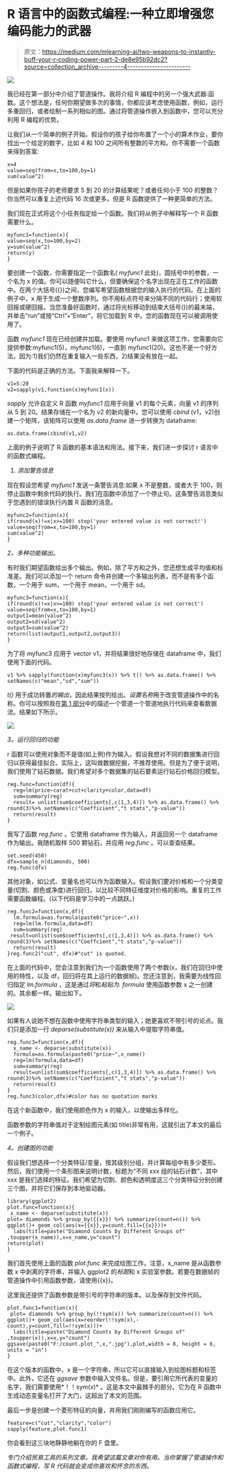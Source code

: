 # R 语言中的函数式编程:一种立即增强您编码能力的武器

> 原文：<https://medium.com/mlearning-ai/two-weapons-to-instantly-buff-your-r-coding-power-part-2-de8e95b92dc2?source=collection_archive---------4----------------------->

![](img/c6d76558cbc93abb2e3d2c5a23c35efa.png)

我已经在第一部分中介绍了管道操作。我将介绍 R 编程中的另一个强大武器:函数。这个想法是，任何你期望做多次的事情，你都应该考虑使用函数，例如，运行多重回归，或者绘制一系列相似的图。通过将管道操作嵌入到函数中，您可以充分利用 R 编程的优势。

让我们从一个简单的例子开始。假设你的孩子给你布置了一个小的算术作业，要你找出一个给定的数字，比如 4 和 100 之间所有整数的平方和。你不需要一个函数来得到答案:

```
x=4
value=seq(from=x,to=100,by=1)
sum(value^2)
```

但是如果你孩子的老师要求 5 到 20 的计算结果呢？或者任何小于 100 的整数？你当然可以重复上述代码 16 次或更多。但是 R 函数提供了一种更简单的方法。

我们现在正式将这个小任务指定给一个函数。我们将从例子中解释写一个 R 函数需要什么。

```
myfunc1=function(x){
value=seq(x,to=100,by=2) 
y=sum(value^2) 
return(y)  
}
```

要创建一个函数，你需要指定一个函数名( *myfunc1* 此处)，圆括号中的参数，一个名为 x 的值。你可以随便叫它什么，但要确保这个名字出现在正在工作的函数中。在两个大括号({})之间，您编写希望函数根据您的输入执行的代码。在上面的例子中，x 用于生成一个整数序列。你不用标点符号来分隔不同的代码行；使用软回报或硬回报。当您准备好函数时，通过将光标移动到结束大括号(})的最末端，并单击“run”或按“Ctrl”+“Enter”，将它加载到 R 中。您的函数现在可以被调用使用了。

函数 *myfunc1* 现在已经创建并加载。要使用 myfunc1 来做这项工作，您需要向它提供参数:myfunc1(5)，myfunc1(6)，一直到 myfunc1(20)。这也不是一个好方法，因为:1)我们仍然在重复输入一些东西，2)结果没有放在一起。

下面的代码是正确的方法。下面我来解释一下。

```
v1=5:20
v2=sapply(v1,function(x)myfunc1(x))
```

*sapply* 允许自定义 R 函数 *myfunc1* 应用于向量 v1 的每个元素，向量 v1 的序列从 5 到 20。结果存储在一个名为 v2 的新向量中。您可以使用 *cbind* (v1，v2)创建一个矩阵，该矩阵可以使用 *as.data.frame* 进一步转换为 dataframe:

```
as.data.frame(cbind(v1,v2)
```

上面的例子说明了 R 函数的基本语法和用法。接下来，我们进一步探讨 r 语言中的函数式编程。

1.  *添加警告信息*

现在假设您希望 *myfunc1* 发送一条警告消息:如果 x 不是整数，或者大于 100，则停止函数中剩余代码的执行。我们在函数中添加了一个停止句。这条警告消息类似于您遇到的错误执行内置 R 函数的消息。

```
myfunc2=function(x){
if(round(x)!=x|x>=100) stop('your entered value is not correct!')
value=seq(from=x,to=100,by=1)
sum(value^2) 
}
```

*2。多种功能输出。*

有时我们期望函数给出多个输出。例如，除了平方和之外，您还想生成平均值和标准差。我们可以添加一个 return 命令并创建一个多输出列表，而不是有多个函数，一个用于 sum，一个用于 mean，一个用于 sd。

```
myfunc3=function(x){
if(round(x)!=x|x>=100) stop('your entered value is not correct')
value=seq(from=x,to=100,by=1)
output1=mean(value^2)
output2=sd(value^2)
output3=sum(value^2)
return(list(output1,output2,output3))
}
```

为了将 myfunc3 应用于 vector v1，并将结果很好地存储在 dataframe 中，我们使用下面的代码。

```
v1 %>% sapply(function(x)myfunc3(x)) %>% t() %>% as.data.frame() %>% setNames(c("mean","sd","sum"))
```

*t()* 用于成功转置*的输出*，因此结果按列给出。*设置名称*用于改变管道操作中的名称。你可以按照我在[第 1 部分](https://martinqiu.medium.com/two-weapons-to-instantly-buff-your-r-coding-power-part-1-79446ddb8cd0)中的描述一个管道一个管道地执行代码来查看数据流。结果如下所示。

![](img/17f1b057fecf8d0a2fe56c969c250154.png)

*3。运行回归的功能*

r 函数可以使用对象而不是值(如上例)作为输入。假设我想对不同的数据集进行回归以获得最佳拟合。实际上，这叫做数据挖掘，不推荐使用。但是为了便于说明，我们使用了钻石数据。我们希望对多个数据集的钻石要素运行钻石价格回归模型。

```
reg.func=function(df){
  reg=lm(price~carat+cut+clarity+color,data=df)
  sum=summary(reg)
  result= unlist(sum$coefficients[,c(1,3,4)]) %>% as.data.frame() %>% round(3)%>% setNames(c("Coefficient","t stats","p-value"))
  return(result)
}
```

我写了函数 *reg.func* 。它使用 dataframe 作为输入，并返回另一个 dataframe 作为输出。我随机取样 500 颗钻石，并应用 *reg.func* 。可以查查结果。

```
set.seed(450)
dfx=sample_n(diamonds, 500)
reg.func(dfx)
```

其他对象，如公式、变量名也可以作为函数输入。假设我们要对价格和一个分类变量(切割、颜色或净度)进行回归，以比较不同特征维度对价格的影响。重复的工作需要函数编程。(以下代码是学习中的一点跳跃。)

```
reg.func2=function(x,df){
  lm.formula=as.formula(paste0("price~",x))
  reg=lm(lm.formula,data=df)
  sum=summary(reg)
 result=unlist(sum$coefficients[,c(1,3,4)]) %>% as.data.frame() %>% round(3)%>% setNames(c("Coeffcient","t stats","p-value"))
  return(result)
}reg.func2("cut", dfx)#"cut" is quoted.
```

在上面的代码中，您会注意到我们为一个函数使用了两个参数(x，我们在回归中使用的特性，以及 df，回归将在其上运行的数据帧)。您还注意到，我需要为线性回归指定 *lm.formula* ，这是通过*将*和*粘贴为. formula* 使用函数参数 x 之一创建的。其余都一样。输出如下。

![](img/f6ad822800f398c43f23dafe456c1500.png)

如果有人说她不想在函数中使用字符串类型的输入；她更喜欢不带引号的论点。我们只是添加一行 *deparse(substitute(x))* 来从输入中提取字符串值。

```
reg.func3=function(x,df){
  x_name <- deparse(substitute(x))
  formula=as.formula(paste0("price~",x_name))
  reg=lm(formula,data=df)
  sum=summary(reg)
  result=unlist(sum$coefficients[,c(1,3,4)]) %>% as.data.frame() %>% round(3)%>% setNames(c("Coefficient","t stats","p-value"))
  return(result)
}
reg.func3(color,dfx)#color has no quotation marks
```

在这个新函数中，我们使用颜色作为 x 的输入，以使输出多样化。

函数参数的字符串值对于定制绘图元素(如 title)非常有用，这就引出了本文的最后一个例子。

*4。创建图的功能*

假设我们想选择一个分类特征/变量，按其级别分组，并计算每组中有多少菱形。然后，我们使用一个条形图来说明计数，标题为“不同 xxx 组的钻石计数”，其中 xxx 是我们选择的特征。我们希望为切割、颜色和透明度这三个分类特征分别创建三个图，并将它们保存到本地驱动器。

```
library(ggplot2)
plot.func=function(x){
 x_name <- deparse(substitute(x))
plot= diamonds %>% group_by({{x}}) %>% summarize(count=n()) %>% ggplot()+ geom_col(aes(x={{x}},y=count,fill={{x}}))+  
  labs(title=paste("Diamond Counts by Different Groups of" ,toupper(x_name)),x=x_name,y="count")
return(plot)
}
```

我们首先使用上面的函数 *plot.func* 来完成绘图工作。注意，x_name 是从函数参数 x 中剥离的字符串，并输入 ggplot2 的*标题*和 x 实验室参数。若要在数据帧的管道操作中引用函数参数，请使用{{x}}。

这里我还提供了函数参数是带引号的字符串的版本。以及保存到文件代码。

```
plot.func1=function(x){
 plot= diamonds %>% group_by(!!sym(x)) %>% summarize(count=n()) %>% ggplot()+ geom_col(aes(x=reorder(!!sym(x),-count),y=count,fill=!!sym(x)))+  
  labs(title=paste("Diamond Counts by Different Groups of" ,toupper(x)),x=x,y="count")
ggsave(paste0("F:/count.plot_",x,".jpg"),plot,width = 8, height = 6, units = "in")
}
```

在这个版本的函数中，x 是一个字符串，所以它可以直接输入到绘图标题和标签中。此外，它还在 *ggsave* 参数中输入文件名。但是，要引用它所代表的变量的名字，我们需要使用*！！sym(x)* 。这是本文中最棘手的部分。它为在 R 函数中生成动态变量名打开了大门，这超出了本文的范围。

最后一步是创建一个菱形特征的向量，并用我们刚刚编写的函数应用它。

```
feature=c("cut","clarity","color")
sapply(feature,plot.func1)
```

你会看到这三块地静静地躺在你的 F 盘里。

*专门介绍贸易工具的系列文章。我希望这篇文章对你有用。当你掌握了管道操作和函数式编程，写 R 代码就会变成你喜欢和怀念的东西。*